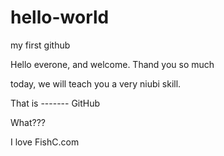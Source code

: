 # hello-world
my first github

Hello everone, and welcome. Thand you so much

today, we will teach you a very niubi skill.

That is ------- GitHub

What???

I love FishC.com
